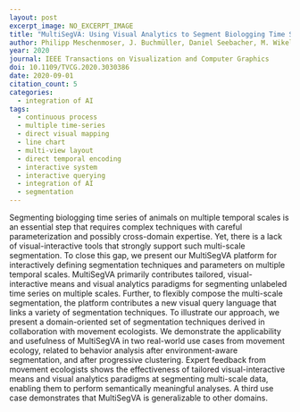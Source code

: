 ```yaml
---
layout: post
excerpt_image: NO_EXCERPT_IMAGE
title: "MultiSegVA: Using Visual Analytics to Segment Biologging Time Series on Multiple Scales"
author: Philipp Meschenmoser, J. Buchmüller, Daniel Seebacher, M. Wikelski & D. Keim
year: 2020
journal: IEEE Transactions on Visualization and Computer Graphics
doi: 10.1109/TVCG.2020.3030386
date: 2020-09-01
citation_count: 5
categories:
  - integration of AI
tags:
  - continuous process
  - multiple time-series
  - direct visual mapping
  - line chart
  - multi-view layout
  - direct temporal encoding
  - interactive system
  - interactive querying
  - integration of AI
  - segmentation
---
```

Segmenting biologging time series of animals on multiple temporal scales is an essential step that requires complex techniques with careful parameterization and possibly cross-domain expertise. Yet, there is a lack of visual-interactive tools that strongly support such multi-scale segmentation. To close this gap, we present our MultiSegVA platform for interactively defining segmentation techniques and parameters on multiple temporal scales. MultiSegVA primarily contributes tailored, visual-interactive means and visual analytics paradigms for segmenting unlabeled time series on multiple scales. Further, to flexibly compose the multi-scale segmentation, the platform contributes a new visual query language that links a variety of segmentation techniques. To illustrate our approach, we present a domain-oriented set of segmentation techniques derived in collaboration with movement ecologists. We demonstrate the applicability and usefulness of MultiSegVA in two real-world use cases from movement ecology, related to behavior analysis after environment-aware segmentation, and after progressive clustering. Expert feedback from movement ecologists shows the effectiveness of tailored visual-interactive means and visual analytics paradigms at segmenting multi-scale data, enabling them to perform semantically meaningful analyses. A third use case demonstrates that MultiSegVA is generalizable to other domains.
